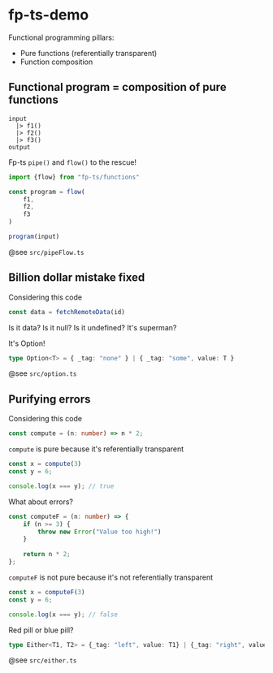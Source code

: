 # fp-ts-demo

Functional programming pillars:

- Pure functions (referentially transparent)
- Function composition

## Functional program = composition of pure functions

```
input 
  |> f1() 
  |> f2() 
  |> f3()
output
```

Fp-ts `pipe()` and `flow()` to the rescue!

```ts
import {flow} from "fp-ts/functions"

const program = flow(
    f1,
    f2,
    f3
)

program(input)
```

@see `src/pipeFlow.ts`

## Billion dollar mistake fixed

Considering this code

```ts
const data = fetchRemoteData(id)
```

Is it data? Is it null? Is it undefined? It's superman?

It's Option!

```ts
type Option<T> = { _tag: "none" } | { _tag: "some", value: T }
```

@see `src/option.ts`

## Purifying errors

Considering this code

```ts
const compute = (n: number) => n * 2;
```

`compute` is pure because it's referentially transparent

```ts 
const x = compute(3)
const y = 6;

console.log(x === y); // true
```

What about errors?

```ts
const computeF = (n: number) => {
    if (n >= 3) {
        throw new Error("Value too high!")
    }
    
    return n * 2;
};
```

`computeF` is not pure because it's not referentially transparent

```ts 
const x = computeF(3)
const y = 6;

console.log(x === y); // false
```

Red pill or blue pill?

```ts
type Either<T1, T2> = {_tag: "left", value: T1} | {_tag: "right", value: T2};
```

@see `src/either.ts`
